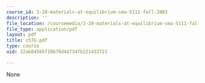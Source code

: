 ```yaml
---
course_id: 3-20-materials-at-equilibrium-sma-5111-fall-2003
description: ''
file_location: /coursemedia/3-20-materials-at-equilibrium-sma-5111-fall-2003/32ab84565f19b70d44734fb221433721_ch7b.pdf
file_type: application/pdf
layout: pdf
title: ch7b.pdf
type: course
uid: 32ab84565f19b70d44734fb221433721

---
```

None